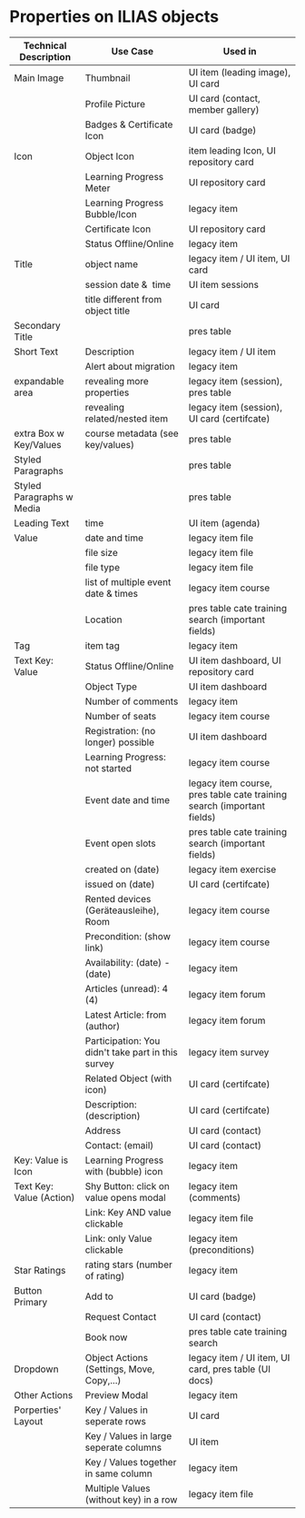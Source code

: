 # Properties on ILIAS objects

| Technical Description     | Use Case                                           | Used in                                                                |
| ------------------------- | -------------------------------------------------- | ---------------------------------------------------------------------- |
| Main Image                | Thumbnail                                          | UI item (leading image), UI card                                       |
|                           | Profile Picture                                    | UI card (contact, member gallery)                                      |
|                           | Badges & Certificate Icon                          | UI card (badge)                                                        |
| Icon                      | Object Icon                                        | item leading Icon, UI repository card                                  |
|                           | Learning Progress Meter                            | UI repository card                                                     |
|                           | Learning Progress Bubble/Icon                      | legacy item                                                            |
|                           | Certificate Icon                                   | UI repository card                                                     |
|                           | Status Offline/Online                              | legacy item                                                            |
| Title                     | object name                                        | legacy item / UI item, UI card                                         |
|                           | session date &  time                               | UI item sessions                                                       |
|                           | title different from object title                  | UI card                                                                |
| Secondary Title           |                                                    | pres table                                                             |
| Short Text                | Description                                        | legacy item / UI item                                                  |
|                           | Alert about migration                              | legacy item                                                            |
| expandable area           | revealing more properties                          | legacy item (session), pres table                                      |
|                           | revealing related/nested item                      | legacy item (session), UI card (certifcate)                            |
| extra Box w Key/Values    | course metadata (see key/values)                   | pres table                                                             |
| Styled Paragraphs         |                                                    | pres table                                                             |
| Styled Paragraphs w Media |                                                    | pres table                                                             |
| Leading Text              | time                                               | UI item (agenda)                                                       |
| Value                     | date and time                                      | legacy item file                                                       |
|                           | file size                                          | legacy item file                                                       |
|                           | file type                                          | legacy item file                                                       |
|                           | list of multiple event date & times                | legacy item course                                                     |
|                           | Location                                           | pres table cate training search (important fields)                     |
| Tag                       | item tag                                           | legacy item                                                            |
| Text Key: Value           | Status Offline/Online                              | UI item dashboard, UI repository card                                  |
|                           | Object Type                                        | UI item dashboard                                                      |
|                           | Number of comments                                 | legacy item                                                            |
|                           | Number of seats                                    | legacy item course                                                     |
|                           | Registration: (no longer) possible                 | UI item dashboard                                                      |
|                           | Learning Progress: not started                     | legacy item course                                                     |
|                           | Event date and time                                | legacy item course, pres table cate training search (important fields) |
|                           | Event open slots                                   | pres table cate training search (important fields)                     |
|                           | created on (date)                                  | legacy item exercise                                                   |
|                           | issued on (date)                                   | UI card (certifcate)                                                   |
|                           | Rented devices (Geräteausleihe), Room              | legacy item course                                                     |
|                           | Precondition: (show link)                          | legacy item course                                                     |
|                           | Availability: (date) - (date)                      | legacy item                                                            |
|                           | Articles (unread): 4 (4)                           | legacy item forum                                                      |
|                           | Latest Article: from (author)                      | legacy item forum                                                      |
|                           | Participation: You didn't take part in this survey | legacy item survey                                                     |
|                           | Related Object (with icon)                         | UI card (certifcate)                                                   |
|                           | Description: (description)                         | UI card (certifcate)                                                   |
|                           | Address                                            | UI card (contact)                                                      |
|                           | Contact: (email)                                   | UI card (contact)                                                      |
| Key: Value is Icon        | Learning Progress with (bubble) icon               | legacy item                                                            |
| Text Key: Value (Action)  | Shy Button: click on value opens modal             | legacy item (comments)                                                 |
|                           | Link: Key AND value clickable                      | legacy item file                                                       |
|                           | Link: only Value clickable                         | legacy item (preconditions)                                            |
| Star Ratings              | rating stars (number of rating)                    | legacy item                                                            |
| Button Primary            | Add to                                             | UI card (badge)                                                        |
|                           | Request Contact                                    | UI card (contact)                                                      |
|                           | Book now                                           | pres table cate training search                                        |
| Dropdown                  | Object Actions (Settings, Move, Copy,...)          | legacy item / UI item, UI card, pres table (UI docs)                   |
| Other Actions             | Preview Modal                                      | legacy item                                                            |
| Porperties' Layout        | Key / Values in seperate rows                      | UI card                                                                |
|                           | Key / Values in large seperate columns             | UI item                                                                |
|                           | Key / Values together in same column               | legacy item                                                            |
|                           | Multiple Values (without key) in a row             | legacy item file                                                       |